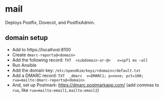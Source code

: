 # mail
Deploys Postfix, Dovecot, and PostfixAdmin.

## domain setup
* Add to https://localhost:8100
* Create `dmarc-reports@<domain>`
* Add the following record: `TXT  <subdomain-or-@>   v=spf1 mx ~all`
* Run Ansible
* Add the domain key: `/etc/opendkim/keys/<domain>/default.txt`
* Add a DMARC record: `TXT  _dmarc  v=DMARC1; p=none; pct=100; rua=mailto:dmarc-reports@<domain>`
* And, set up Postmark: https://dmarc.postmarkapp.com/ (add commas to `rua`, like `rua=mailto:email1,mailto:email2`)